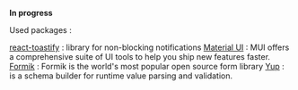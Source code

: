 **In progress**

Used packages :

[react-toastify](https://github.com/fkhadra/react-toastify) : library for non-blocking notifications
[Material UI](https://mui.com/material-ui/getting-started/overview/) : MUI offers a comprehensive suite of UI tools to help you ship new features faster.
[Formik](https://formik.org/docs/overview) : Formik is the world's most popular open source form library
[Yup](https://github.com/jquense/yup) : is a schema builder for runtime value parsing and validation.
